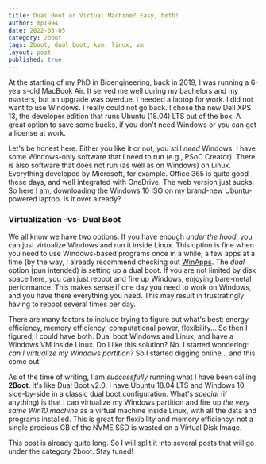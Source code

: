 ```yaml
---
title: Dual Boot or Virtual Machine? Easy, both!
author: mp1994
date: 2022-03-05
category: 2boot
tags: 2boot, dual boot, kvm, linux, vm
layout: post
published: true
---
```


At the starting of my PhD in Bioengineering, back in 2019, I was running a 6-years-old MacBook Air. It served me well during my bachelors and my masters, but an upgrade was overdue. I needed a laptop for work. I did not want to use Windows. I really could not go back. I chose the new Dell XPS 13, the developer edition that runs Ubuntu (18.04) LTS out of the box. A great option to save some bucks, if you don't need Windows or you can get a license at work.

Let's be honest here. Either you like it or not, you still _need_ Windows. I have some Windows-only software that I need to run (e.g., PSoC Creator). There is also software that does not run (as well as on Windows) on Linux. Everything developed by Microsoft, for example. Office 365 is quite good these days, and well integrated with OneDrive. The web version just sucks. So here I am, downloading the Windows 10 ISO on my brand-new Ubuntu-powered laptop. Is it over already? 

### Virtualization -vs- Dual Boot

We all know we have two options. If you have enough _under the hood_, you can just virtualize Windows and run it inside Linux. This option is fine when you need to use Windows-based programs once in a while, a few apps at a time (by the way, I already recommend checking out [WinApps](https://github.com/Fmstrat/winapps). The _dual_ option (pun intended) is setting up a dual boot. If you are not limited by disk space here, you can just reboot and fire up Windows, enjoying bare-metal performance. This makes sense if one day you need to work on Windows, and you have there everything you need. This may result in frustratingly having to reboot several times per day.

There are many factors to include trying to figure out what's best: energy efficiency, memory efficiency, computational power, flexibility... So then I figured, I could have both. Dual boot Windows and Linux, and have a Windows VM inside Linux. Do I like this solution? No. I started wondering: _can I virtualize my Windows partition?_ So I started digging online... and this come out.

As of the time of writing, I am _successfully_ running what I have been calling __2Boot__. It's like Dual Boot v2.0. I have Ubuntu 18.04 LTS and Windows 10, side-by-side in a classic dual boot configuration. What's _special_ (if anything) is that I can virtualize my Windows partition and fire up _the very same Win10 machine_ as a virtual machine inside Linux, with all the data and programs installed. This is great for flexibility and memory efficiency: not a single precious GB of the NVME SSD is wasted on a Virtual Disk Image.

This post is already quite long. So I will split it into several posts that will go under the category 2boot. Stay tuned!